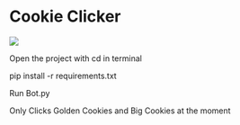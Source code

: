 # Cookie Clicker

<img src = 'dataset1/'>

Open the project with cd in terminal

pip install -r requirements.txt

Run Bot.py

Only Clicks Golden Cookies and Big Cookies at the moment
